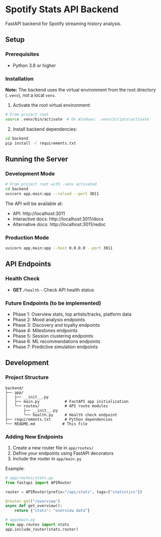 # Spotify Stats API Backend

FastAPI backend for Spotify streaming history analysis.

## Setup

### Prerequisites
- Python 3.8 or higher

### Installation

**Note:** The backend uses the virtual environment from the root directory (`.venv`), not a local `venv`.

1. Activate the root virtual environment:
```bash
# From project root
source .venv/bin/activate  # On Windows: .venv\Scripts\activate
```

2. Install backend dependencies:
```bash
cd backend
pip install -r requirements.txt
```

## Running the Server

### Development Mode
```bash
# From project root with .venv activated
cd backend
uvicorn app.main:app --reload --port 3011
```

The API will be available at:
- API: http://localhost:3011
- Interactive docs: http://localhost:3011/docs
- Alternative docs: http://localhost:3011/redoc

### Production Mode
```bash
uvicorn app.main:app --host 0.0.0.0 --port 3011
```

## API Endpoints

### Health Check
- **GET** `/health` - Check API health status

### Future Endpoints (to be implemented)
- Phase 1: Overview stats, top artists/tracks, platform data
- Phase 2: Mood analysis endpoints
- Phase 3: Discovery and loyalty endpoints
- Phase 4: Milestones endpoints
- Phase 5: Session clustering endpoints
- Phase 6: ML recommendations endpoints
- Phase 7: Predictive simulation endpoints

## Development

### Project Structure
```
backend/
├── app/
│   ├── __init__.py
│   ├── main.py           # FastAPI app initialization
│   └── routes/           # API route modules
│       ├── __init__.py
│       └── health.py     # Health check endpoint
├── requirements.txt      # Python dependencies
└── README.md            # This file
```

### Adding New Endpoints
1. Create a new router file in `app/routes/`
2. Define your endpoints using FastAPI decorators
3. Include the router in `app/main.py`

Example:
```python
# app/routes/stats.py
from fastapi import APIRouter

router = APIRouter(prefix="/api/stats", tags=["statistics"])

@router.get("/overview")
async def get_overview():
    return {"stats": "overview data"}
```

```python
# app/main.py
from app.routes import stats
app.include_router(stats.router)
```
